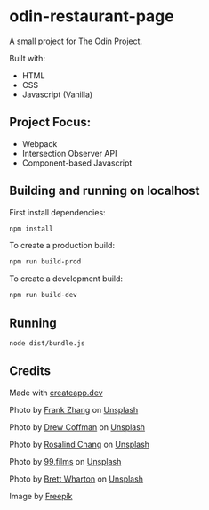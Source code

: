 # odin-restaurant-page

A small project for The Odin Project.

Built with:
- HTML
- CSS
- Javascript (Vanilla)

## Project Focus:
- Webpack
- Intersection Observer API
- Component-based Javascript

## Building and running on localhost

First install dependencies:

```sh
npm install
```

To create a production build:

```sh
npm run build-prod
```

To create a development build:

```sh
npm run build-dev
```

## Running

```sh
node dist/bundle.js
```

## Credits

Made with [createapp.dev](https://createapp.dev/)

Photo by <a href="https://unsplash.com/@terasproductions?utm_source=unsplash&utm_medium=referral&utm_content=creditCopyText">Frank Zhang</a> on <a href="https://unsplash.com/photos/uJjeWXc7lMM?utm_source=unsplash&utm_medium=referral&utm_content=creditCopyText">Unsplash</a>

Photo by <a href="https://unsplash.com/@drewcoffman?utm_source=unsplash&utm_medium=referral&utm_content=creditCopyText">Drew Coffman</a> on <a href="https://unsplash.com/photos/jUOaONoXJQk?utm_source=unsplash&utm_medium=referral&utm_content=creditCopyText">Unsplash</a>

 Photo by <a href="https://unsplash.com/@rosalindjchang?utm_source=unsplash&utm_medium=referral&utm_content=creditCopyText">Rosalind Chang</a> on <a href="https://unsplash.com/photos/P_wPicZYoPI?utm_source=unsplash&utm_medium=referral&utm_content=creditCopyText">Unsplash</a>

Photo by <a href="https://unsplash.com/@99films?utm_source=unsplash&utm_medium=referral&utm_content=creditCopyText">99.films</a> on <a href="https://unsplash.com/photos/yr9l_xQPDL0?utm_source=unsplash&utm_medium=referral&utm_content=creditCopyText">Unsplash</a>

Photo by <a href="https://unsplash.com/@brettwharton?utm_source=unsplash&utm_medium=referral&utm_content=creditCopyText">Brett Wharton</a> on <a href="https://unsplash.com/photos/GN6pcnXQ_e0?utm_source=unsplash&utm_medium=referral&utm_content=creditCopyText">Unsplash</a>

Image by <a href="https://www.freepik.com/free-vector/hand-drawn-bubble-tea-flavors-set_9914391.htm#query=boba%20tea&position=1&from_view=keyword&track=ais">Freepik</a>
